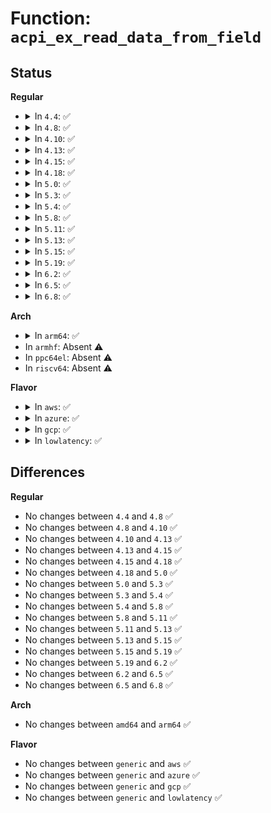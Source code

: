 # Function: <code>acpi_ex_read_data_from_field</code>

## Status
<b>Regular</b>
<ul>
<li>
<details>
<summary>In <code>4.4</code>: ✅</summary>

```c
acpi_status acpi_ex_read_data_from_field(struct acpi_walk_state *walk_state, union acpi_operand_object *obj_desc, union acpi_operand_object **ret_buffer_desc);
```

**Collision:** Unique Global

**Inline:** No

**Transformation:** False

**Instances:**

```
In drivers/acpi/acpica/exfield.c (ffffffff814951e4)
Location: drivers/acpi/acpica/exfield.c:129
Inline: False
Direct callers:
  - drivers/acpi/acpica/exoparg1.c:acpi_ex_opcode_1A_0T_1R
  - drivers/acpi/acpica/exresnte.c:acpi_ex_resolve_node_to_value
  - drivers/acpi/acpica/exresolv.c:acpi_ex_resolve_to_value
```
**Symbols:**

```
ffffffff814951e4-ffffffff81495371: acpi_ex_read_data_from_field (STB_GLOBAL)
```
</details>
</li>
<li>
<details>
<summary>In <code>4.8</code>: ✅</summary>

```c
acpi_status acpi_ex_read_data_from_field(struct acpi_walk_state *walk_state, union acpi_operand_object *obj_desc, union acpi_operand_object **ret_buffer_desc);
```

**Collision:** Unique Global

**Inline:** No

**Transformation:** False

**Instances:**

```
In drivers/acpi/acpica/exfield.c (ffffffff814e41eb)
Location: drivers/acpi/acpica/exfield.c:129
Inline: False
Direct callers:
  - drivers/acpi/acpica/exoparg1.c:acpi_ex_opcode_1A_0T_1R
  - drivers/acpi/acpica/exresnte.c:acpi_ex_resolve_node_to_value
  - drivers/acpi/acpica/exresolv.c:acpi_ex_resolve_to_value
```
**Symbols:**

```
ffffffff814e41eb-ffffffff814e4376: acpi_ex_read_data_from_field (STB_GLOBAL)
```
</details>
</li>
<li>
<details>
<summary>In <code>4.10</code>: ✅</summary>

```c
acpi_status acpi_ex_read_data_from_field(struct acpi_walk_state *walk_state, union acpi_operand_object *obj_desc, union acpi_operand_object **ret_buffer_desc);
```

**Collision:** Unique Global

**Inline:** No

**Transformation:** False

**Instances:**

```
In drivers/acpi/acpica/exfield.c (ffffffff81506a3f)
Location: drivers/acpi/acpica/exfield.c:129
Inline: False
Direct callers:
  - drivers/acpi/acpica/exoparg1.c:acpi_ex_opcode_1A_0T_1R
  - drivers/acpi/acpica/exresnte.c:acpi_ex_resolve_node_to_value
  - drivers/acpi/acpica/exresolv.c:acpi_ex_resolve_to_value
```
**Symbols:**

```
ffffffff81506a3f-ffffffff81506bca: acpi_ex_read_data_from_field (STB_GLOBAL)
```
</details>
</li>
<li>
<details>
<summary>In <code>4.13</code>: ✅</summary>

```c
acpi_status acpi_ex_read_data_from_field(struct acpi_walk_state *walk_state, union acpi_operand_object *obj_desc, union acpi_operand_object **ret_buffer_desc);
```

**Collision:** Unique Global

**Inline:** No

**Transformation:** False

**Instances:**

```
In drivers/acpi/acpica/exfield.c (ffffffff8151703f)
Location: drivers/acpi/acpica/exfield.c:129
Inline: False
Direct callers:
  - drivers/acpi/acpica/exoparg1.c:acpi_ex_opcode_1A_0T_1R
  - drivers/acpi/acpica/exresnte.c:acpi_ex_resolve_node_to_value
  - drivers/acpi/acpica/exresolv.c:acpi_ex_resolve_to_value
```
**Symbols:**

```
ffffffff8151703f-ffffffff815171c1: acpi_ex_read_data_from_field (STB_GLOBAL)
```
</details>
</li>
<li>
<details>
<summary>In <code>4.15</code>: ✅</summary>

```c
acpi_status acpi_ex_read_data_from_field(struct acpi_walk_state *walk_state, union acpi_operand_object *obj_desc, union acpi_operand_object **ret_buffer_desc);
```

**Collision:** Unique Global

**Inline:** No

**Transformation:** False

**Instances:**

```
In drivers/acpi/acpica/exfield.c (ffffffff81563749)
Location: drivers/acpi/acpica/exfield.c:129
Inline: False
Direct callers:
  - drivers/acpi/acpica/exoparg1.c:acpi_ex_opcode_1A_0T_1R
  - drivers/acpi/acpica/exresnte.c:acpi_ex_resolve_node_to_value
  - drivers/acpi/acpica/exresolv.c:acpi_ex_resolve_to_value
```
**Symbols:**

```
ffffffff81563749-ffffffff81563b1c: acpi_ex_read_data_from_field (STB_GLOBAL)
```
</details>
</li>
<li>
<details>
<summary>In <code>4.18</code>: ✅</summary>

```c
acpi_status acpi_ex_read_data_from_field(struct acpi_walk_state *walk_state, union acpi_operand_object *obj_desc, union acpi_operand_object **ret_buffer_desc);
```

**Collision:** Unique Global

**Inline:** No

**Transformation:** False

**Instances:**

```
In drivers/acpi/acpica/exfield.c (ffffffff8159a47c)
Location: drivers/acpi/acpica/exfield.c:95
Inline: False
Direct callers:
  - drivers/acpi/acpica/exoparg1.c:acpi_ex_opcode_1A_0T_1R
  - drivers/acpi/acpica/exresnte.c:acpi_ex_resolve_node_to_value
  - drivers/acpi/acpica/exresolv.c:acpi_ex_resolve_to_value
```
**Symbols:**

```
ffffffff8159a47c-ffffffff8159a857: acpi_ex_read_data_from_field (STB_GLOBAL)
```
</details>
</li>
<li>
<details>
<summary>In <code>5.0</code>: ✅</summary>

```c
acpi_status acpi_ex_read_data_from_field(struct acpi_walk_state *walk_state, union acpi_operand_object *obj_desc, union acpi_operand_object **ret_buffer_desc);
```

**Collision:** Unique Global

**Inline:** No

**Transformation:** False

**Instances:**

```
In drivers/acpi/acpica/exfield.c (ffffffff815b2c7e)
Location: drivers/acpi/acpica/exfield.c:93
Inline: False
Direct callers:
  - drivers/acpi/acpica/exoparg1.c:acpi_ex_opcode_1A_0T_1R
  - drivers/acpi/acpica/exresnte.c:acpi_ex_resolve_node_to_value
  - drivers/acpi/acpica/exresolv.c:acpi_ex_resolve_to_value
```
**Symbols:**

```
ffffffff815b2c7e-ffffffff815b2f5a: acpi_ex_read_data_from_field (STB_GLOBAL)
```
</details>
</li>
<li>
<details>
<summary>In <code>5.3</code>: ✅</summary>

```c
acpi_status acpi_ex_read_data_from_field(struct acpi_walk_state *walk_state, union acpi_operand_object *obj_desc, union acpi_operand_object **ret_buffer_desc);
```

**Collision:** Unique Global

**Inline:** No

**Transformation:** False

**Instances:**

```
In drivers/acpi/acpica/exfield.c (ffffffff815e4651)
Location: drivers/acpi/acpica/exfield.c:104
Inline: False
Direct callers:
  - drivers/acpi/acpica/exoparg1.c:acpi_ex_opcode_1A_0T_1R
  - drivers/acpi/acpica/exresnte.c:acpi_ex_resolve_node_to_value
  - drivers/acpi/acpica/exresolv.c:acpi_ex_resolve_to_value
```
**Symbols:**

```
ffffffff815e4651-ffffffff815e49b2: acpi_ex_read_data_from_field (STB_GLOBAL)
```
</details>
</li>
<li>
<details>
<summary>In <code>5.4</code>: ✅</summary>

```c
acpi_status acpi_ex_read_data_from_field(struct acpi_walk_state *walk_state, union acpi_operand_object *obj_desc, union acpi_operand_object **ret_buffer_desc);
```

**Collision:** Unique Global

**Inline:** No

**Transformation:** False

**Instances:**

```
In drivers/acpi/acpica/exfield.c (ffffffff816059e6)
Location: drivers/acpi/acpica/exfield.c:104
Inline: False
Direct callers:
  - drivers/acpi/acpica/exoparg1.c:acpi_ex_opcode_1A_0T_1R
  - drivers/acpi/acpica/exresnte.c:acpi_ex_resolve_node_to_value
  - drivers/acpi/acpica/exresolv.c:acpi_ex_resolve_to_value
```
**Symbols:**

```
ffffffff816059e6-ffffffff81605d47: acpi_ex_read_data_from_field (STB_GLOBAL)
```
</details>
</li>
<li>
<details>
<summary>In <code>5.8</code>: ✅</summary>

```c
acpi_status acpi_ex_read_data_from_field(struct acpi_walk_state *walk_state, union acpi_operand_object *obj_desc, union acpi_operand_object **ret_buffer_desc);
```

**Collision:** Unique Global

**Inline:** No

**Transformation:** False

**Instances:**

```
In drivers/acpi/acpica/exfield.c (ffffffff816b1c7d)
Location: drivers/acpi/acpica/exfield.c:105
Inline: False
Direct callers:
  - drivers/acpi/acpica/exoparg1.c:acpi_ex_opcode_1A_0T_1R
  - drivers/acpi/acpica/exresnte.c:acpi_ex_resolve_node_to_value
  - drivers/acpi/acpica/exresolv.c:acpi_ex_resolve_object_to_value
```
**Symbols:**

```
ffffffff816b1c7d-ffffffff816b1fee: acpi_ex_read_data_from_field (STB_GLOBAL)
```
</details>
</li>
<li>
<details>
<summary>In <code>5.11</code>: ✅</summary>

```c
acpi_status acpi_ex_read_data_from_field(struct acpi_walk_state *walk_state, union acpi_operand_object *obj_desc, union acpi_operand_object **ret_buffer_desc);
```

**Collision:** Unique Global

**Inline:** No

**Transformation:** False

**Instances:**

```
In drivers/acpi/acpica/exfield.c (ffffffff816cf5b9)
Location: drivers/acpi/acpica/exfield.c:105
Inline: False
Direct callers:
  - drivers/acpi/acpica/exoparg1.c:acpi_ex_opcode_1A_0T_1R
  - drivers/acpi/acpica/exresnte.c:acpi_ex_resolve_node_to_value
  - drivers/acpi/acpica/exresolv.c:acpi_ex_resolve_object_to_value
```
**Symbols:**

```
ffffffff816cf5b9-ffffffff816cf92a: acpi_ex_read_data_from_field (STB_GLOBAL)
```
</details>
</li>
<li>
<details>
<summary>In <code>5.13</code>: ✅</summary>

```c
acpi_status acpi_ex_read_data_from_field(struct acpi_walk_state *walk_state, union acpi_operand_object *obj_desc, union acpi_operand_object **ret_buffer_desc);
```

**Collision:** Unique Global

**Inline:** No

**Transformation:** False

**Instances:**

```
In drivers/acpi/acpica/exfield.c (ffffffff816b1571)
Location: drivers/acpi/acpica/exfield.c:105
Inline: False
Direct callers:
  - drivers/acpi/acpica/exoparg1.c:acpi_ex_opcode_1A_0T_1R
  - drivers/acpi/acpica/exresnte.c:acpi_ex_resolve_node_to_value
  - drivers/acpi/acpica/exresolv.c:acpi_ex_resolve_object_to_value
```
**Symbols:**

```
ffffffff816b1571-ffffffff816b18e2: acpi_ex_read_data_from_field (STB_GLOBAL)
```
</details>
</li>
<li>
<details>
<summary>In <code>5.15</code>: ✅</summary>

```c
acpi_status acpi_ex_read_data_from_field(struct acpi_walk_state *walk_state, union acpi_operand_object *obj_desc, union acpi_operand_object **ret_buffer_desc);
```

**Collision:** Unique Global

**Inline:** No

**Transformation:** False

**Instances:**

```
In drivers/acpi/acpica/exfield.c (ffffffff817283fd)
Location: drivers/acpi/acpica/exfield.c:105
Inline: False
Direct callers:
  - drivers/acpi/acpica/exoparg1.c:acpi_ex_opcode_1A_0T_1R
  - drivers/acpi/acpica/exresnte.c:acpi_ex_resolve_node_to_value
  - drivers/acpi/acpica/exresolv.c:acpi_ex_resolve_object_to_value
```
**Symbols:**

```
ffffffff817283fd-ffffffff81728775: acpi_ex_read_data_from_field (STB_GLOBAL)
```
</details>
</li>
<li>
<details>
<summary>In <code>5.19</code>: ✅</summary>

```c
acpi_status acpi_ex_read_data_from_field(struct acpi_walk_state *walk_state, union acpi_operand_object *obj_desc, union acpi_operand_object **ret_buffer_desc);
```

**Collision:** Unique Global

**Inline:** No

**Transformation:** False

**Instances:**

```
In drivers/acpi/acpica/exfield.c (ffffffff81858bd2)
Location: drivers/acpi/acpica/exfield.c:105
Inline: False
Direct callers:
  - drivers/acpi/acpica/exoparg1.c:acpi_ex_opcode_1A_0T_1R
  - drivers/acpi/acpica/exresnte.c:acpi_ex_resolve_node_to_value
  - drivers/acpi/acpica/exresolv.c:acpi_ex_resolve_object_to_value
```
**Symbols:**

```
ffffffff81858bd2-ffffffff81858f43: acpi_ex_read_data_from_field (STB_GLOBAL)
```
</details>
</li>
<li>
<details>
<summary>In <code>6.2</code>: ✅</summary>

```c
acpi_status acpi_ex_read_data_from_field(struct acpi_walk_state *walk_state, union acpi_operand_object *obj_desc, union acpi_operand_object **ret_buffer_desc);
```

**Collision:** Unique Global

**Inline:** No

**Transformation:** False

**Instances:**

```
In drivers/acpi/acpica/exfield.c (ffffffff81994660)
Location: drivers/acpi/acpica/exfield.c:105
Inline: False
Direct callers:
  - drivers/acpi/acpica/exoparg1.c:acpi_ex_opcode_1A_0T_1R
  - drivers/acpi/acpica/exresnte.c:acpi_ex_resolve_node_to_value
  - drivers/acpi/acpica/exresolv.c:acpi_ex_resolve_object_to_value
```
**Symbols:**

```
ffffffff81994660-ffffffff81994a7a: acpi_ex_read_data_from_field (STB_GLOBAL)
```
</details>
</li>
<li>
<details>
<summary>In <code>6.5</code>: ✅</summary>

```c
acpi_status acpi_ex_read_data_from_field(struct acpi_walk_state *walk_state, union acpi_operand_object *obj_desc, union acpi_operand_object **ret_buffer_desc);
```

**Collision:** Unique Global

**Inline:** No

**Transformation:** False

**Instances:**

```
In drivers/acpi/acpica/exfield.c (ffffffff819db220)
Location: drivers/acpi/acpica/exfield.c:105
Inline: False
Direct callers:
  - drivers/acpi/acpica/exoparg1.c:acpi_ex_opcode_1A_0T_1R
  - drivers/acpi/acpica/exresnte.c:acpi_ex_resolve_node_to_value
  - drivers/acpi/acpica/exresolv.c:acpi_ex_resolve_object_to_value
```
**Symbols:**

```
ffffffff819db220-ffffffff819db674: acpi_ex_read_data_from_field (STB_GLOBAL)
```
</details>
</li>
<li>
<details>
<summary>In <code>6.8</code>: ✅</summary>

```c
acpi_status acpi_ex_read_data_from_field(struct acpi_walk_state *walk_state, union acpi_operand_object *obj_desc, union acpi_operand_object **ret_buffer_desc);
```

**Collision:** Unique Global

**Inline:** No

**Transformation:** False

**Instances:**

```
In drivers/acpi/acpica/exfield.c (ffffffff81a25f10)
Location: drivers/acpi/acpica/exfield.c:105
Inline: False
Direct callers:
  - drivers/acpi/acpica/exoparg1.c:acpi_ex_opcode_1A_0T_1R
  - drivers/acpi/acpica/exresnte.c:acpi_ex_resolve_node_to_value
  - drivers/acpi/acpica/exresolv.c:acpi_ex_resolve_object_to_value
```
**Symbols:**

```
ffffffff81a25f10-ffffffff81a26364: acpi_ex_read_data_from_field (STB_GLOBAL)
```
</details>
</li>
</ul>
<b>Arch</b>
<ul>
<li>
<details>
<summary>In <code>arm64</code>: ✅</summary>

```c
acpi_status acpi_ex_read_data_from_field(struct acpi_walk_state *walk_state, union acpi_operand_object *obj_desc, union acpi_operand_object **ret_buffer_desc);
```

**Collision:** Unique Global

**Inline:** No

**Transformation:** False

**Instances:**

```
In drivers/acpi/acpica/exfield.c (ffff800010784da8)
Location: drivers/acpi/acpica/exfield.c:104
Inline: False
Direct callers:
  - drivers/acpi/acpica/exoparg1.c:acpi_ex_opcode_1A_0T_1R
  - drivers/acpi/acpica/exresnte.c:acpi_ex_resolve_node_to_value
  - drivers/acpi/acpica/exresolv.c:acpi_ex_resolve_to_value
```
**Symbols:**

```
ffff800010784da8-ffff800010784f48: acpi_ex_read_data_from_field (STB_GLOBAL)
```
</details>
</li>
<li>
In <code>armhf</code>: Absent ⚠️
</li>
<li>
In <code>ppc64el</code>: Absent ⚠️
</li>
<li>
In <code>riscv64</code>: Absent ⚠️
</li>
</ul>
<b>Flavor</b>
<ul>
<li>
<details>
<summary>In <code>aws</code>: ✅</summary>

```c
acpi_status acpi_ex_read_data_from_field(struct acpi_walk_state *walk_state, union acpi_operand_object *obj_desc, union acpi_operand_object **ret_buffer_desc);
```

**Collision:** Unique Global

**Inline:** No

**Transformation:** False

**Instances:**

```
In drivers/acpi/acpica/exfield.c (ffffffff815eaee5)
Location: drivers/acpi/acpica/exfield.c:104
Inline: False
Direct callers:
  - drivers/acpi/acpica/exoparg1.c:acpi_ex_opcode_1A_0T_1R
  - drivers/acpi/acpica/exresnte.c:acpi_ex_resolve_node_to_value
  - drivers/acpi/acpica/exresolv.c:acpi_ex_resolve_to_value
```
**Symbols:**

```
ffffffff815eaee5-ffffffff815eb049: acpi_ex_read_data_from_field (STB_GLOBAL)
```
</details>
</li>
<li>
<details>
<summary>In <code>azure</code>: ✅</summary>

```c
acpi_status acpi_ex_read_data_from_field(struct acpi_walk_state *walk_state, union acpi_operand_object *obj_desc, union acpi_operand_object **ret_buffer_desc);
```

**Collision:** Unique Global

**Inline:** No

**Transformation:** False

**Instances:**

```
In drivers/acpi/acpica/exfield.c (ffffffff815d6503)
Location: drivers/acpi/acpica/exfield.c:104
Inline: False
Direct callers:
  - drivers/acpi/acpica/exoparg1.c:acpi_ex_opcode_1A_0T_1R
  - drivers/acpi/acpica/exresnte.c:acpi_ex_resolve_node_to_value
  - drivers/acpi/acpica/exresolv.c:acpi_ex_resolve_to_value
```
**Symbols:**

```
ffffffff815d6503-ffffffff815d6667: acpi_ex_read_data_from_field (STB_GLOBAL)
```
</details>
</li>
<li>
<details>
<summary>In <code>gcp</code>: ✅</summary>

```c
acpi_status acpi_ex_read_data_from_field(struct acpi_walk_state *walk_state, union acpi_operand_object *obj_desc, union acpi_operand_object **ret_buffer_desc);
```

**Collision:** Unique Global

**Inline:** No

**Transformation:** False

**Instances:**

```
In drivers/acpi/acpica/exfield.c (ffffffff815f9cc6)
Location: drivers/acpi/acpica/exfield.c:104
Inline: False
Direct callers:
  - drivers/acpi/acpica/exoparg1.c:acpi_ex_opcode_1A_0T_1R
  - drivers/acpi/acpica/exresnte.c:acpi_ex_resolve_node_to_value
  - drivers/acpi/acpica/exresolv.c:acpi_ex_resolve_to_value
```
**Symbols:**

```
ffffffff815f9cc6-ffffffff815fa027: acpi_ex_read_data_from_field (STB_GLOBAL)
```
</details>
</li>
<li>
<details>
<summary>In <code>lowlatency</code>: ✅</summary>

```c
acpi_status acpi_ex_read_data_from_field(struct acpi_walk_state *walk_state, union acpi_operand_object *obj_desc, union acpi_operand_object **ret_buffer_desc);
```

**Collision:** Unique Global

**Inline:** No

**Transformation:** False

**Instances:**

```
In drivers/acpi/acpica/exfield.c (ffffffff81613b76)
Location: drivers/acpi/acpica/exfield.c:104
Inline: False
Direct callers:
  - drivers/acpi/acpica/exoparg1.c:acpi_ex_opcode_1A_0T_1R
  - drivers/acpi/acpica/exresnte.c:acpi_ex_resolve_node_to_value
  - drivers/acpi/acpica/exresolv.c:acpi_ex_resolve_to_value
```
**Symbols:**

```
ffffffff81613b76-ffffffff81613ed7: acpi_ex_read_data_from_field (STB_GLOBAL)
```
</details>
</li>
</ul>

## Differences
<b>Regular</b>
<ul>
<li>
No changes between <code>4.4</code> and <code>4.8</code> ✅
</li>
<li>
No changes between <code>4.8</code> and <code>4.10</code> ✅
</li>
<li>
No changes between <code>4.10</code> and <code>4.13</code> ✅
</li>
<li>
No changes between <code>4.13</code> and <code>4.15</code> ✅
</li>
<li>
No changes between <code>4.15</code> and <code>4.18</code> ✅
</li>
<li>
No changes between <code>4.18</code> and <code>5.0</code> ✅
</li>
<li>
No changes between <code>5.0</code> and <code>5.3</code> ✅
</li>
<li>
No changes between <code>5.3</code> and <code>5.4</code> ✅
</li>
<li>
No changes between <code>5.4</code> and <code>5.8</code> ✅
</li>
<li>
No changes between <code>5.8</code> and <code>5.11</code> ✅
</li>
<li>
No changes between <code>5.11</code> and <code>5.13</code> ✅
</li>
<li>
No changes between <code>5.13</code> and <code>5.15</code> ✅
</li>
<li>
No changes between <code>5.15</code> and <code>5.19</code> ✅
</li>
<li>
No changes between <code>5.19</code> and <code>6.2</code> ✅
</li>
<li>
No changes between <code>6.2</code> and <code>6.5</code> ✅
</li>
<li>
No changes between <code>6.5</code> and <code>6.8</code> ✅
</li>
</ul>
<b>Arch</b>
<ul>
<li>
No changes between <code>amd64</code> and <code>arm64</code> ✅
</li>
</ul>
<b>Flavor</b>
<ul>
<li>
No changes between <code>generic</code> and <code>aws</code> ✅
</li>
<li>
No changes between <code>generic</code> and <code>azure</code> ✅
</li>
<li>
No changes between <code>generic</code> and <code>gcp</code> ✅
</li>
<li>
No changes between <code>generic</code> and <code>lowlatency</code> ✅
</li>
</ul>
